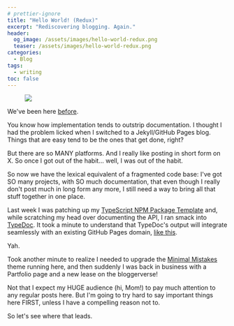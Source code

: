 ```yaml
---
# prettier-ignore
title: "Hello World! (Redux)"
excerpt: "Rediscovering blogging. Again."
header:
  og_image: /assets/images/hello-world-redux.png
  teaser: /assets/images/hello-world-redux.png
categories:
  - Blog
tags:
  - writing
toc: false
---
```


<figure class="align-left" style="margin-top: 10px; margin-bottom: 10px; width: 150px;">
    <img src="{{ site.url }}{{ site.baseurl }}/assets/images/hello-world-redux.png">
</figure>

We've been here [before](/blog/hello-again-world).

You know how implementation tends to outstrip documentation. I thought I had the problem licked when I switched to a Jekyll/GitHub Pages blog. Things that are easy tend to be the ones that get done, right?

But there are so MANY platforms. And I really like posting in short form on X. So once I got out of the habit... well, I was out of the habit.

So now we have the lexical equivalent of a fragmented code base: I've got SO many projects, with SO much documentation, that even though I really don't post much in long form any more, I still need a way to bring all that stuff together in one place.

Last week I was patching up my [TypeScript NPM Package Template](https://github.com/karmaniverous/npm-package-template-ts) and, while scratching my head over documenting the API, I ran smack into [TypeDoc](https://typedoc.org/). It took a minute to understand that TypeDoc's output will integrate seamlessly with an existing GitHub Pages domain, [like this](https://karmanivero.us/npm-package-template-ts/).

Yah.

Took another minute to realize I needed to upgrade the [Minimal Mistakes](https://github.com/mmistakes/minimal-mistakes) theme running here, and then suddenly I was back in business with a Partfolio page and a new lease on the bloggerverse!

Not that I expect my HUGE audience (hi, Mom!) to pay much attention to any regular posts here. But I'm going to try hard to say important things here FIRST, unless I have a compelling reason not to.

So let's see where that leads.
